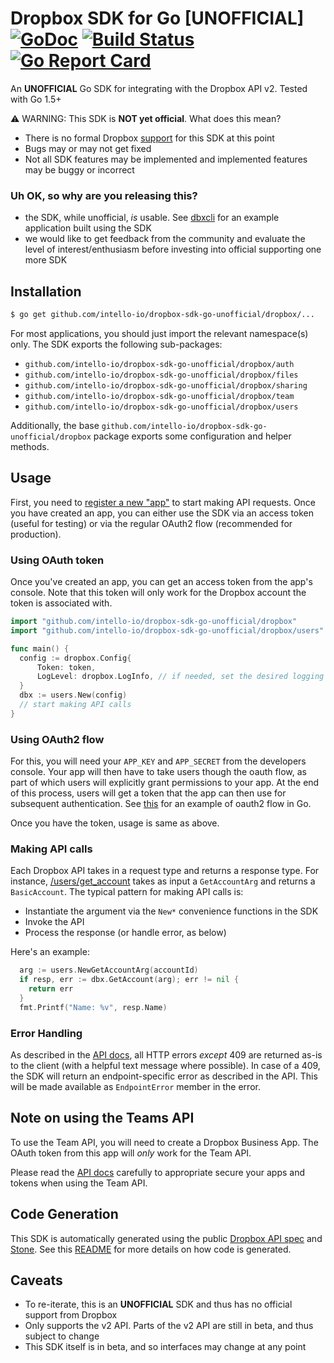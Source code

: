 # Dropbox SDK for Go [UNOFFICIAL] [![GoDoc](https://godoc.org/github.com/intello-io/dropbox-sdk-go-unofficial/dropbox?status.svg)](https://godoc.org/github.com/intello-io/dropbox-sdk-go-unofficial/dropbox) [![Build Status](https://travis-ci.org/intello-io/dropbox-sdk-go-unofficial.svg?branch=master)](https://travis-ci.org/intello-io/dropbox-sdk-go-unofficial) [![Go Report Card](https://goreportcard.com/badge/github.com/intello-io/dropbox-sdk-go-unofficial)](https://goreportcard.com/report/github.com/intello-io/dropbox-sdk-go-unofficial)

An **UNOFFICIAL** Go SDK for integrating with the Dropbox API v2. Tested with Go 1.5+

:warning: WARNING: This SDK is **NOT yet official**. What does this mean?

  * There is no formal Dropbox [support](https://www.dropbox.com/developers/support) for this SDK at this point
  * Bugs may or may not get fixed
  * Not all SDK features may be implemented and implemented features may be buggy or incorrect


### Uh OK, so why are you releasing this?

  * the SDK, while unofficial, _is_ usable. See [dbxcli](https://github.com/dropbox/dbxcli) for an example application built using the SDK
  * we would like to get feedback from the community and evaluate the level of interest/enthusiasm before investing into official supporting one more SDK

## Installation

```sh
$ go get github.com/intello-io/dropbox-sdk-go-unofficial/dropbox/...
```

For most applications, you should just import the relevant namespace(s) only. The SDK exports the following sub-packages:

* `github.com/intello-io/dropbox-sdk-go-unofficial/dropbox/auth`
* `github.com/intello-io/dropbox-sdk-go-unofficial/dropbox/files`
* `github.com/intello-io/dropbox-sdk-go-unofficial/dropbox/sharing`
* `github.com/intello-io/dropbox-sdk-go-unofficial/dropbox/team`
* `github.com/intello-io/dropbox-sdk-go-unofficial/dropbox/users`

Additionally, the base `github.com/intello-io/dropbox-sdk-go-unofficial/dropbox` package exports some configuration and helper methods.

## Usage

First, you need to [register a new "app"](https://dropbox.com/developers/apps) to start making API requests. Once you have created an app, you can either use the SDK via an access token (useful for testing) or via the regular OAuth2 flow (recommended for production).

### Using OAuth token

Once you've created an app, you can get an access token from the app's console. Note that this token will only work for the Dropbox account the token is associated with.

```go
import "github.com/intello-io/dropbox-sdk-go-unofficial/dropbox"
import "github.com/intello-io/dropbox-sdk-go-unofficial/dropbox/users"

func main() {
  config := dropbox.Config{
      Token: token,
      LogLevel: dropbox.LogInfo, // if needed, set the desired logging level. Default is off
  }
  dbx := users.New(config)
  // start making API calls
}
```

### Using OAuth2 flow

For this, you will need your `APP_KEY` and `APP_SECRET` from the developers console. Your app will then have to take users though the oauth flow, as part of which users will explicitly grant permissions to your app. At the end of this process, users will get a token that the app can then use for subsequent authentication. See [this](https://godoc.org/golang.org/x/oauth2#example-Config) for an example of oauth2 flow in Go.

Once you have the token, usage is same as above.

### Making API calls

Each Dropbox API takes in a request type and returns a response type. For instance, [/users/get_account](https://www.dropbox.com/developers/documentation/http/documentation#users-get_account) takes as input a `GetAccountArg` and returns a `BasicAccount`. The typical pattern for making API calls is:

  * Instantiate the argument via the `New*` convenience functions in the SDK
  * Invoke the API
  * Process the response (or handle error, as below)

Here's an example:

```go
  arg := users.NewGetAccountArg(accountId)
  if resp, err := dbx.GetAccount(arg); err != nil {
    return err
  }
  fmt.Printf("Name: %v", resp.Name)
```

### Error Handling

As described in the [API docs](https://www.dropbox.com/developers/documentation/http/documentation#error-handling), all HTTP errors _except_ 409 are returned as-is to the client (with a helpful text message where possible). In case of a 409, the SDK will return an endpoint-specific error as described in the API. This will be made available as `EndpointError` member in the error.

## Note on using the Teams API

To use the Team API, you will need to create a Dropbox Business App. The OAuth token from this app will _only_ work for the Team API.

Please read the [API docs](https://www.dropbox.com/developers/documentation/http/teams) carefully to appropriate secure your apps and tokens when using the Team API.

## Code Generation

This SDK is automatically generated using the public [Dropbox API spec](https://github.com/dropbox/dropbox-api-spec) and [Stone](https://github.com/dropbox/stone). See this [README](https://github.com/intello-io/dropbox-sdk-go-unofficial/blob/master/generator/README.md)
for more details on how code is generated. 

## Caveats

  * To re-iterate, this is an **UNOFFICIAL** SDK and thus has no official support from Dropbox
  * Only supports the v2 API. Parts of the v2 API are still in beta, and thus subject to change
  * This SDK itself is in beta, and so interfaces may change at any point
